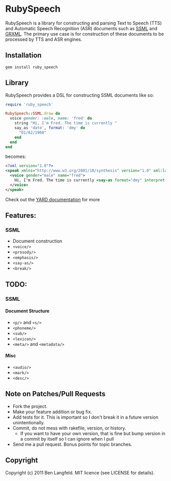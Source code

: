 # RubySpeech
RubySpeech is a library for constructing and parsing Text to Speech (TTS) and Automatic Speech Recognition (ASR) documents such as [SSML](http://www.w3.org/TR/speech-synthesis) and [GRXML](http://www.w3.org/TR/speech-grammar/). The primary use case is for construction of these documents to be processed by TTS and ASR engines.

## Installation
    gem install ruby_speech

## Library
RubySpeech provides a DSL for constructing SSML documents like so:

```ruby
require 'ruby_speech'

RubySpeech::SSML.draw do
  voice gender: :male, name: 'fred' do
    string "Hi, I'm Fred. The time is currently "
    say_as 'date', format: 'dmy' do
      "01/02/1960"
    end
  end
end
```

becomes:

```xml
<?xml version="1.0"?>
<speak xmlns="http://www.w3.org/2001/10/synthesis" version="1.0" xml:lang="en-US">
  <voice gender="male" name="fred">
    Hi, I'm Fred. The time is currently <say-as format="dmy" interpret-as="date">01/02/1960</say-as>
  </voice>
</speak>
```

Check out the [YARD documentation](http://rdoc.info/github/benlangfeld/ruby_speech/develop/frames) for more

## Features:
### SSML
* Document construction
* `<voice/>`
* `<prosody/>`
* `<emphasis/>`
* `<say-as/>`
* `<break/>`

## TODO:
### SSML
#### Document Structure
* `<p/>` and `<s/>`
* `<phoneme/>`
* `<sub/>`
* `<lexicon/>`
* `<meta/>` and `<metadata/>`

#### Misc
* `<audio/>`
* `<mark/>`
* `<desc/>`


## Note on Patches/Pull Requests

* Fork the project.
* Make your feature addition or bug fix.
* Add tests for it. This is important so I don't break it in a future version unintentionally.
* Commit, do not mess with rakefile, version, or history.
  * If you want to have your own version, that is fine but bump version in a commit by itself so I can ignore when I pull
* Send me a pull request. Bonus points for topic branches.

## Copyright

Copyright (c) 2011 Ben Langfeld. MIT licence (see LICENSE for details).
